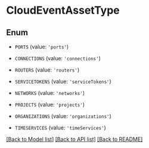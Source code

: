 # CloudEventAssetType


## Enum

* `PORTS` (value: `'ports'`)

* `CONNECTIONS` (value: `'connections'`)

* `ROUTERS` (value: `'routers'`)

* `SERVICETOKENS` (value: `'serviceTokens'`)

* `NETWORKS` (value: `'networks'`)

* `PROJECTS` (value: `'projects'`)

* `ORGANIZATIONS` (value: `'organizations'`)

* `TIMESERVICES` (value: `'timeServices'`)

[[Back to Model list]](../README.md#documentation-for-models) [[Back to API list]](../README.md#documentation-for-api-endpoints) [[Back to README]](../README.md)


